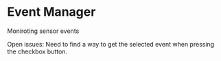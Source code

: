 # Event Manager
Moniroting sensor events

Open issues:
   Need to find a way to get the selected event when pressing the checkbox button.
  

